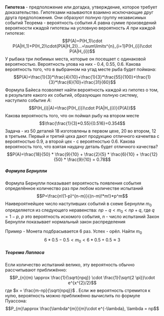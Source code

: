 **Гипотеза** - предположение или догадка, утверждение, которое требует доказательство. Гипотезами называются взаимно исключающие друг друга предположения. Они образуют полную группу независимых событий 
Теорема - вероятность события $A$ равна сумме произведений вероятности кжадой гипотезы на условную вероятность $A$ при каждой гипотезе:
$$P(A)=P(H_1)\cdot P(A|H_1)+P(H_2)\cdot{P(A|H_2)}...=\sum\limits^{n}_{i=1}P(H_{i})\cdot P(A|H_{i})$$
У рыбака три любимых места, которые он посещает с одинаковой вероятностью. Вероятность улова на них - 0.4, 0.55, 0.6. Какова вероятность того, что в выбранном на угад месте рыба будет поймана: $$P(A)=\frac{1}{3}*\frac{4}{10}+\frac{1}{3}*\frac{55}{100}+\frac{1}{3}*\frac{6}{10}=\frac{31}{60}$$
Формула Байеса позволяет найти вероятность каждой из гипотез о том, в результате какого их событий, образующих полную систему, наступило событие $A$:
$$P(H_{i}|A)=\frac{P(H_{i})\cdot P(A|H_{i})}{P(A)}$$
Какова вероятность того, что он поймал рыбу на втором месте
$$\frac{\frac{1}{3}*0.55}{0.516}=0.354$$
Задача - из 50 деталей 18 изготовлены в первом цехе, 20 во втором, 12 в третьем. Первый и третий цеха дают продукцию отличного качемтва с вероятностью 0.9, а второй цех - с вероятностью 0.6. Какова вероятность того, что взятая наудачу деталь будет отличного качества?
$$P(A)=\frac{18}{50} * \frac{9}{10} + \frac{2}{5} * \frac{6}{10} + \frac{12}{50} * \frac{9}{10} = 0.78$$
##### Формула Бернулли
Формула Бернулли показывает вероятность появления события определённое количество раз при любом количестве испытаний
$$P=\frac{n!(1-p)^{n-m}}{(n-m)!*m!}*p^m$$
Наивероятнейшее число наступивших событий в схеме Бернулли $m_0$ определяется из следующего неравенства: $np-q<m_{0}<np+q$, где $q = 1-p$, $p$ это вероятность искомого события, $n$ - число испытаний
Закон Бернулли показывает нормальный закон распределения

Пример - Монета подбрасывается 6 раз. Успех - орёл. Найти $m_0$
$$6*0.5-0.5<m_{0}<6*0.5+0.5 \approx3$$
##### Теорема Лапласа
Если количество испытаний велико, эту вероятность обычно рассчитывают приближённо: $$P_{n}(m) \approx \frac{1}{\sqrt{npq}} \cdot \frac{1}{\sqrt{2 \pi}}\cdot e^{x^{2}/2}$$ где $x = \frac{m-np}{\sqrt{npq}}$ . Если же вероятность стремится к нулю, вероятность можно приближённо вычислить по формуле Пуассона:
$$P_{m}\approx \frac{\lambda^{m}}{m}\cdot e^{-\lambda}, \lambda = np$$
